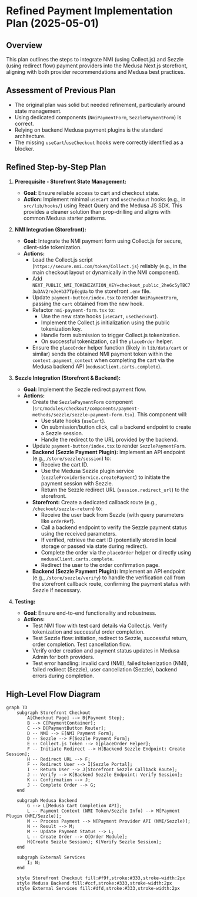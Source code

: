 # Refined Payment Implementation Plan (2025-05-01)

## Overview

This plan outlines the steps to integrate NMI (using Collect.js) and Sezzle (using redirect flow) payment providers into the Medusa Next.js storefront, aligning with both provider recommendations and Medusa best practices.

## Assessment of Previous Plan

*   The original plan was solid but needed refinement, particularly around state management.
*   Using dedicated components (`NmiPaymentForm`, `SezzlePaymentForm`) is correct.
*   Relying on backend Medusa payment plugins is the standard architecture.
*   The missing `useCart`/`useCheckout` hooks were correctly identified as a blocker.

## Refined Step-by-Step Plan

1.  **Prerequisite - Storefront State Management:**
    *   **Goal:** Ensure reliable access to cart and checkout state.
    *   **Action:** Implement minimal `useCart` and `useCheckout` hooks (e.g., in `src/lib/hooks/`) using React Query and the Medusa JS SDK. This provides a cleaner solution than prop-drilling and aligns with common Medusa starter patterns.

2.  **NMI Integration (Storefront):**
    *   **Goal:** Integrate the NMI payment form using Collect.js for secure, client-side tokenization.
    *   **Actions:**
        *   Load the Collect.js script (`https://secure.nmi.com/token/Collect.js`) reliably (e.g., in the main checkout layout or dynamically in the NMI component).
        *   Add `NEXT_PUBLIC_NMI_TOKENIZATION_KEY=checkout_public_2he6c5yTBC73u3AV2reJeHb37TpEegUa` to the storefront `.env` file.
        *   Update `payment-button/index.tsx` to render `NmiPaymentForm`, passing the `cart` obtained from the new hook.
        *   Refactor `nmi-payment-form.tsx` to:
            *   Use the new state hooks (`useCart`, `useCheckout`).
            *   Implement the Collect.js initialization using the public tokenization key.
            *   Handle form submission to trigger Collect.js tokenization.
            *   On successful tokenization, call the `placeOrder` helper.
        *   Ensure the `placeOrder` helper function (likely in `lib/data/cart` or similar) sends the obtained NMI payment token within the `context.payment_context` when completing the cart via the Medusa backend API (`medusaClient.carts.complete`).

3.  **Sezzle Integration (Storefront & Backend):**
    *   **Goal:** Implement the Sezzle redirect payment flow.
    *   **Actions:**
        *   Create the `SezzlePaymentForm` component (`src/modules/checkout/components/payment-methods/sezzle/sezzle-payment-form.tsx`). This component will:
            *   Use state hooks (`useCart`).
            *   On submission/button click, call a backend endpoint to create a Sezzle session.
            *   Handle the redirect to the URL provided by the backend.
        *   Update `payment-button/index.tsx` to render `SezzlePaymentForm`.
        *   **Backend (Sezzle Payment Plugin):** Implement an API endpoint (e.g., `/store/sezzle/session`) to:
            *   Receive the cart ID.
            *   Use the Medusa Sezzle plugin service (`sezzleProviderService.createPayment`) to initiate the payment session with Sezzle.
            *   Return the Sezzle redirect URL (`session.redirect_url`) to the storefront.
        *   **Storefront:** Create a dedicated callback route (e.g., `/checkout/sezzle-return`) to:
            *   Receive the user back from Sezzle (with query parameters like `orderRef`).
            *   Call a backend endpoint to verify the Sezzle payment status using the received parameters.
            *   If verified, retrieve the cart ID (potentially stored in local storage or passed via state during redirect).
            *   Complete the order via the `placeOrder` helper or directly using `medusaClient.carts.complete`.
            *   Redirect the user to the order confirmation page.
        *   **Backend (Sezzle Payment Plugin):** Implement an API endpoint (e.g., `/store/sezzle/verify`) to handle the verification call from the storefront callback route, confirming the payment status with Sezzle if necessary.

4.  **Testing:**
    *   **Goal:** Ensure end-to-end functionality and robustness.
    *   **Actions:**
        *   Test NMI flow with test card details via Collect.js. Verify tokenization and successful order completion.
        *   Test Sezzle flow: initiation, redirect to Sezzle, successful return, order completion. Test cancellation flow.
        *   Verify order creation and payment status updates in Medusa Admin for both providers.
        *   Test error handling: invalid card (NMI), failed tokenization (NMI), failed redirect (Sezzle), user cancellation (Sezzle), backend errors during completion.

## High-Level Flow Diagram

```mermaid
graph TD
    subgraph Storefront Checkout
        A[Checkout Page] --> B{Payment Step};
        B --> C[PaymentContainer];
        C --> D[PaymentButton Router];
        D -- NMI --> E[NMI Payment Form];
        D -- Sezzle --> F[Sezzle Payment Form];
        E -- Collect.js Token --> G[placeOrder Helper];
        F -- Initiate Redirect --> H[Backend Sezzle Endpoint: Create Session];
        H -- Redirect URL --> F;
        F -- Redirect User --> I[Sezzle Portal];
        I -- Return User --> J[Storefront Sezzle Callback Route];
        J -- Verify --> K[Backend Sezzle Endpoint: Verify Session];
        K -- Confirmation --> J;
        J -- Complete Order --> G;
    end

    subgraph Medusa Backend
        G --> L[Medusa Cart Completion API];
        L -- Payment Context (NMI Token/Sezzle Info) --> M[Payment Plugin (NMI/Sezzle)];
        M -- Process Payment --> N[Payment Provider API (NMI/Sezzle)];
        N -- Result --> M;
        M -- Update Payment Status --> L;
        L -- Create Order --> O[Order Module];
        H(Create Sezzle Session); K(Verify Sezzle Session);
    end

    subgraph External Services
        I; N;
    end

    style Storefront Checkout fill:#f9f,stroke:#333,stroke-width:2px
    style Medusa Backend fill:#ccf,stroke:#333,stroke-width:2px
    style External Services fill:#dfd,stroke:#333,stroke-width:2px